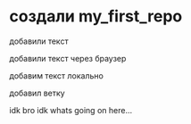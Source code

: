 # создали my_first_repo 

добавили текст

добавили текст через браузер

добавим текст локально

добавил ветку

idk bro
idk whats going on here...
